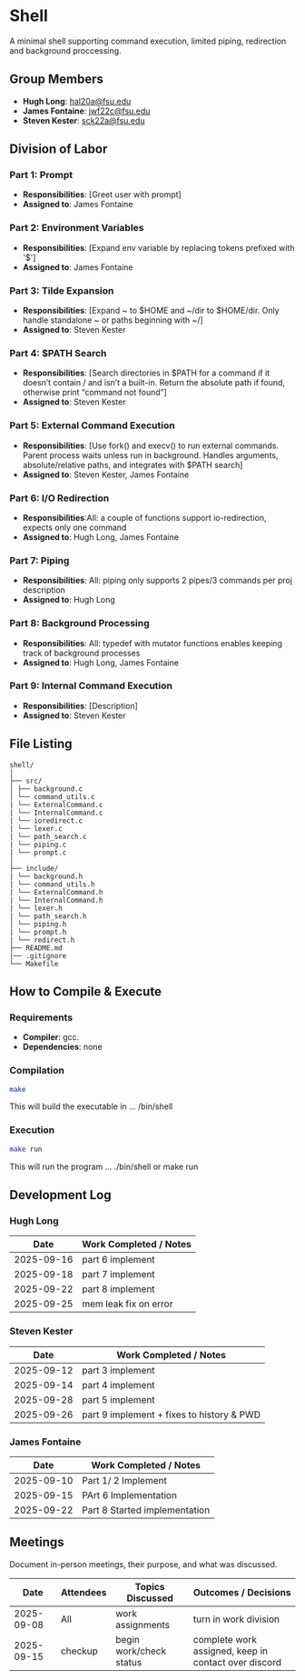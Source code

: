 # Shell

A minimal shell supporting command execution, limited piping, redirection and background proccessing. 

## Group Members
- **Hugh Long**: hal20a@fsu.edu
- **James Fontaine**: jwf22c@fsu.edu
- **Steven Kester**: sck22a@fsu.edu
## Division of Labor

### Part 1: Prompt
- **Responsibilities**: [Greet user with prompt]
- **Assigned to**: James Fontaine

### Part 2: Environment Variables
- **Responsibilities**: [Expand env variable by replacing tokens prefixed with '$']
- **Assigned to**: James Fontaine

### Part 3: Tilde Expansion
- **Responsibilities**: [Expand ~ to $HOME and ~/dir to $HOME/dir. Only handle standalone ~ or paths beginning with ~/]
- **Assigned to**: Steven Kester

### Part 4: $PATH Search
- **Responsibilities**: [Search directories in $PATH for a command if it doesn’t contain / and isn’t a built-in. Return the absolute path if found, otherwise print “command not found”]
- **Assigned to**: Steven Kester

### Part 5: External Command Execution
- **Responsibilities**: [Use fork() and execv() to run external commands. Parent process waits unless run in background. Handles arguments, absolute/relative paths, and integrates with $PATH search]
- **Assigned to**: Steven Kester, James Fontaine

### Part 6: I/O Redirection
- **Responsibilities**:All: a couple of functions support io-redirection, expects only one command
- **Assigned to**: Hugh Long, James Fontaine

### Part 7: Piping
- **Responsibilities**: All: piping only supports 2 pipes/3 commands per proj description
- **Assigned to**: Hugh Long

### Part 8: Background Processing
- **Responsibilities**: All: typedef with mutator functions enables keeping track of background processes
- **Assigned to**: Hugh Long, James Fontaine

### Part 9: Internal Command Execution
- **Responsibilities**: [Description]
- **Assigned to**: Steven Kester

## File Listing
```
shell/
│
├── src/
│ ├── background.c
│ └── command_utils.c
| └── ExternalCommand.c
| └── InternalCommand.c
| └── ioredirect.c
| └── lexer.c
| └── path_search.c
| └── piping.c
| └── prompt.c
│
├── include/
| └── background.h
| └── command_utils.h
| └── ExternalCommand.h
| └── InternalCommand.h
| └── lexer.h
| └── path_search.h
│ └── piping.h
| └── prompt.h
| └── redirect.h
├── README.md
|── .gitignore
└── Makefile
```
## How to Compile & Execute

### Requirements
- **Compiler**: gcc.
- **Dependencies**: none

### Compilation
```bash
make
```
This will build the executable in ... /bin/shell
### Execution
```bash
make run
```
This will run the program ...
./bin/shell or make run
## Development Log

### Hugh Long

| Date       | Work Completed / Notes |
|------------|------------------------|
| 2025-09-16 | part 6 implement  |
| 2025-09-18 | part 7 implement  |
| 2025-09-22 | part 8 implement  |
| 2025-09-25 | mem leak fix on error    |   
                          
### Steven Kester

| Date       | Work Completed / Notes |
|------------|------------------------|
| 2025-09-12 | part 3 implement  |
| 2025-09-14 | part 4 implement  |
| 2025-09-28 | part 5 implement |
| 2025-09-26 | part 9 implement + fixes to history & PWD |


### James Fontaine

| Date       | Work Completed / Notes |
|------------|------------------------|
| 2025-09-10 | Part 1/ 2 Implement  |
| 2025-09-15 | PArt 6 Implementation |
| 2025-09-22 | Part 8 Started implementation |


## Meetings
Document in-person meetings, their purpose, and what was discussed.

| Date       | Attendees            | Topics Discussed | Outcomes / Decisions |
|------------|----------------------|------------------|-----------------------|
| 2025-09-08 | All              | work assignments   | turn in work division  |
| 2025-09-15 | checkup              | begin work/check status   | complete work assigned, keep in contact over discord  |


